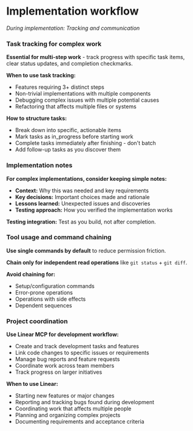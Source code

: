 # Implementation workflow

_During implementation: Tracking and communication_

### Task tracking for complex work

**Essential for multi-step work** - track progress with specific task items, clear status updates, and completion checkmarks.

**When to use task tracking:**

- Features requiring 3+ distinct steps
- Non-trivial implementations with multiple components
- Debugging complex issues with multiple potential causes
- Refactoring that affects multiple files or systems

**How to structure tasks:**

- Break down into specific, actionable items
- Mark tasks as in_progress before starting work
- Complete tasks immediately after finishing - don't batch
- Add follow-up tasks as you discover them

### Implementation notes

**For complex implementations, consider keeping simple notes:**

- **Context:** Why this was needed and key requirements
- **Key decisions:** Important choices made and rationale
- **Lessons learned:** Unexpected issues and discoveries
- **Testing approach:** How you verified the implementation works

**Testing integration:** Test as you build, not after completion.

### Tool usage and command chaining

**Use single commands by default** to reduce permission friction.

**Chain only for independent read operations** like `git status` + `git diff`.

**Avoid chaining for:**
- Setup/configuration commands
- Error-prone operations  
- Operations with side effects
- Dependent sequences

### Project coordination

**Use Linear MCP for development workflow:**

- Create and track development tasks and features
- Link code changes to specific issues or requirements
- Manage bug reports and feature requests
- Coordinate work across team members
- Track progress on larger initiatives

**When to use Linear:**

- Starting new features or major changes
- Reporting and tracking bugs found during development
- Coordinating work that affects multiple people
- Planning and organizing complex projects
- Documenting requirements and acceptance criteria
